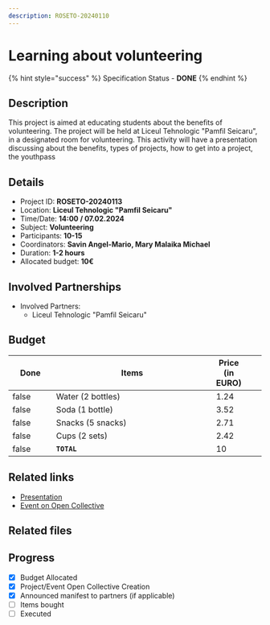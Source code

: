 ```yaml
---
description: ROSETO-20240110
---
```


# Learning about volunteering

{% hint style="success" %}
Specification Status - **DONE**
{% endhint %}

## Description

This project is aimed at educating students about the benefits of volunteering. The project will be held at Liceul Tehnologic "Pamfil Seicaru", in a designated room for volunteering. This activity will have a presentation discussing about the benefits, types of projects, how to get into a project, the youthpass

## Details

* Project ID: **ROSETO-20240113**
* Location: **Liceul Tehnologic "Pamfil Seicaru"**
* Time/Date: **14:00 / 07.02.2024**
* Subject: **Volunteering**
* Participants: **10-15**
* Coordinators: **Savin Angel-Mario, Mary Malaika Michael**
* Duration: **1-2 hours**
* Allocated budget: **10€**

## Involved Partnerships

* Involved Partners:
  * Liceul Tehnologic "Pamfil Seicaru"

## Budget

<table><thead><tr><th width="95" data-type="checkbox">Done</th><th width="494">Items</th><th>Price (in EURO)</th><th data-hidden></th><th data-hidden></th></tr></thead><tbody><tr><td>false</td><td>Water (2 bottles)</td><td>1.24</td><td></td><td></td></tr><tr><td>false</td><td>Soda (1 bottle)</td><td>3.52</td><td></td><td></td></tr><tr><td>false</td><td>Snacks (5 snacks)</td><td>2.71</td><td></td><td></td></tr><tr><td>false</td><td>Cups (2 sets)</td><td>2.42</td><td></td><td></td></tr><tr><td>false</td><td><strong><code>TOTAL</code></strong></td><td>10</td><td></td><td></td></tr></tbody></table>

## Related links

* [Presentation](https://1drv.ms/p/s!AoL1BgJ500IGkxwNHDoXkbjiESyL?e=ul9owS)
* [Event on Open Collective](https://opencollective.com/roseto/events/learning-about-volunteering-115d5572)

## Related files



## Progress

* [x] Budget Allocated
* [x] Project/Event Open Collective Creation
* [x] Announced manifest to partners (if applicable)
* [ ] Items bought
* [ ] Executed
